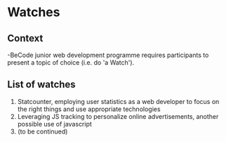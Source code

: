 # Watches

## Context

-BeCode junior web development programme requires participants to present a topic of choice (i.e. do 'a Watch').

## List of watches
1. Statcounter, employing user statistics as a web developer to focus on the right things and use appropriate technologies
2. Leveraging JS tracking to personalize online advertisements, another possible use of javascript
3. (to be continued)
